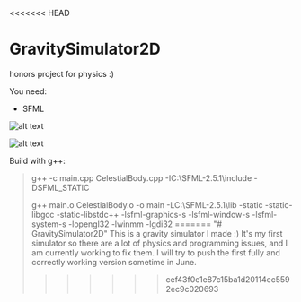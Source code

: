 <<<<<<< HEAD
# GravitySimulator2D

honors project for physics :)

You need:
- SFML

![alt text](https://yahyaabdulmohsin.com/GravitySimulator2D/initial.png)

![alt text](https://yahyaabdulmohsin.com/GravitySimulator2D/final.png)

Build with g++:

>g++ -c main.cpp CelestialBody.cpp -IC:\SFML-2.5.1\include -DSFML_STATIC
>
>g++ main.o CelestialBody.o -o main -LC:\SFML-2.5.1\lib -static -static-libgcc -static-libstdc++ -lsfml-graphics-s -lsfml-window-s -lsfml-system-s -lopengl32 -lwinmm -lgdi32
=======
"# GravitySimulator2D" 
This is a gravity simulator I made :) It's my first simulator so there are a lot of physics and programming issues, and I am currently working to fix them. I will try to push the first fully and correctly working version sometime in June.
>>>>>>> cef43f0e1e87c15ba1d20114ec5592ec9c020693
